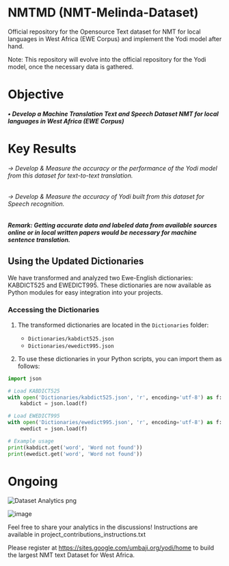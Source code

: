 # NMTMD (NMT-Melinda-Dataset)
Official repository for the Opensource Text dataset for NMT for local languages in West Africa (EWE Corpus) and implement the Yodi model after hand. 

Note: This repository will evolve into the official repository for the Yodi model, once the necessary data is gathered.

# Objective

##### • Develop a Machine Translation Text and Speech Dataset NMT for local languages in West Africa (EWE Corpus)

# Key Results 

###### -> Develop & Measure the accuracy or the performance of the Yodi model from this dataset for text-to-text translation.

###### -> Develop & Measure the accuracy of Yodi built from this dataset for Speech recognition.

##### Remark: Getting accurate data and labeled data from available sources online or in local written papers would be necessary for machine sentence translation. 

## Using the Updated Dictionaries

We have transformed and analyzed two Ewe-English dictionaries: KABDICT525 and EWEDICT995. These dictionaries are now available as Python modules for easy integration into your projects.

### Accessing the Dictionaries

1. The transformed dictionaries are located in the `Dictionaries` folder:
   - `Dictionaries/kabdict525.json`
   - `Dictionaries/ewedict995.json`

2. To use these dictionaries in your Python scripts, you can import them as follows:

```python
import json

# Load KABDICT525
with open('Dictionaries/kabdict525.json', 'r', encoding='utf-8') as f:
    kabdict = json.load(f)

# Load EWEDICT995
with open('Dictionaries/ewedict995.json', 'r', encoding='utf-8') as f:
    ewedict = json.load(f)

# Example usage
print(kabdict.get('word', 'Word not found'))
print(ewedict.get('word', 'Word not found'))

```

# Ongoing
![Dataset Analytics png](https://github.com/Umbaji/NMT-Melinda--Dataset/assets/125580751/48cd7ba5-bbb8-4eb4-b04f-8d901be176a1)

![image](https://github.com/Umbaji/NMT-Melinda--Dataset/assets/125580751/2850be94-fd74-4f61-b757-fc228a5c61b4)


Feel free to share your analytics in the discussions!
Instructions are available in project_contributions_instructions.txt

Please register at https://sites.google.com/umbaji.org/yodi/home to build the 
largest NMT text Dataset for West Africa.


